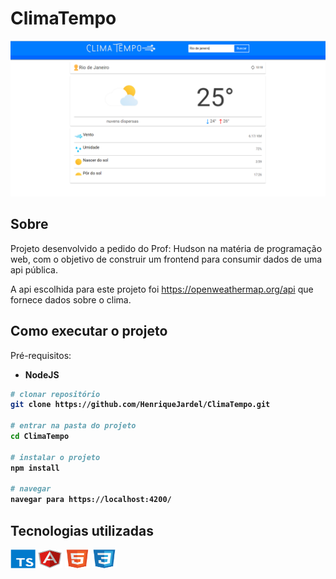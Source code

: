 # ClimaTempo

<img src="https://github.com/HenriqueJardel/ClimaTempo/blob/master/climaTempo.png">

## Sobre

Projeto desenvolvido a pedido do Prof: Hudson na matéria de programação web, com o objetivo de construir um frontend para consumir dados de uma api pública.

A api escolhida para este projeto foi https://openweathermap.org/api que fornece dados sobre o clima.


## Como executar o projeto

Pré-requisitos: 

* <strong>NodeJS<strong/>

```bash
# clonar repositório
git clone https://github.com/HenriqueJardel/ClimaTempo.git

# entrar na pasta do projeto
cd ClimaTempo

# instalar o projeto
npm install

# navegar
navegar para https://localhost:4200/
```

  
## Tecnologias utilizadas
<div style="display: inline_block;">
  <img align="center" alt="Henri-Ts" height="30" width="40" src="https://raw.githubusercontent.com/devicons/devicon/master/icons/typescript/typescript-plain.svg">
  <img align="center" alt="Henri-Ts" height="30" width="40" src="https://raw.githubusercontent.com/devicons/devicon/master/icons/angularjs/angularjs-original.svg">
  <img align="center" alt="Henri-HTML" height="30" width="40" src="https://raw.githubusercontent.com/devicons/devicon/master/icons/html5/html5-original.svg">  
  <img align="center" alt="Henri-CSS" height="30" width="40" src="https://raw.githubusercontent.com/devicons/devicon/master/icons/css3/css3-original.svg">
</div>
